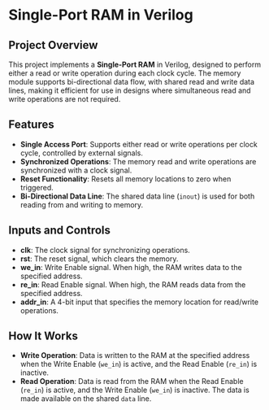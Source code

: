 # Single-Port RAM in Verilog

## Project Overview
This project implements a **Single-Port RAM** in Verilog, designed to perform either a read or write operation during each clock cycle. The memory module supports bi-directional data flow, with shared read and write data lines, making it efficient for use in designs where simultaneous read and write operations are not required.

## Features
- **Single Access Port**: Supports either read or write operations per clock cycle, controlled by external signals.
- **Synchronized Operations**: The memory read and write operations are synchronized with a clock signal.
- **Reset Functionality**: Resets all memory locations to zero when triggered.
- **Bi-Directional Data Line**: The shared data line (`inout`) is used for both reading from and writing to memory.

## Inputs and Controls
- **clk**: The clock signal for synchronizing operations.
- **rst**: The reset signal, which clears the memory.
- **we_in**: Write Enable signal. When high, the RAM writes data to the specified address.
- **re_in**: Read Enable signal. When high, the RAM reads data from the specified address.
- **addr_in**: A 4-bit input that specifies the memory location for read/write operations.

## How It Works
- **Write Operation**: Data is written to the RAM at the specified address when the Write Enable (`we_in`) is active, and the Read Enable (`re_in`) is inactive.
- **Read Operation**: Data is read from the RAM when the Read Enable (`re_in`) is active, and the Write Enable (`we_in`) is inactive. The data is made available on the shared `data` line.
